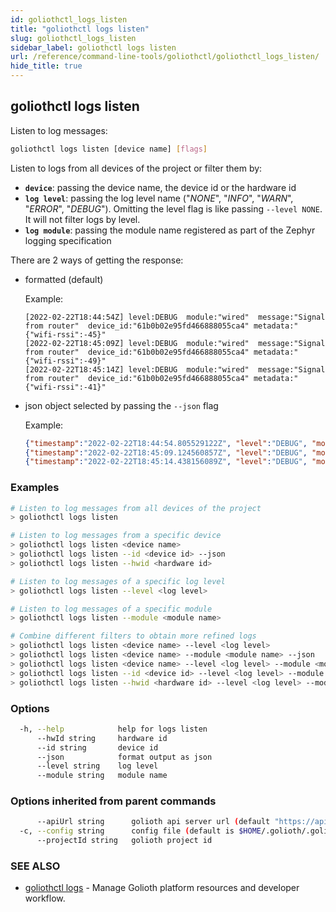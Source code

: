 ```yaml
---
id: goliothctl_logs_listen
title: "goliothctl logs listen"
slug: goliothctl_logs_listen
sidebar_label: goliothctl logs listen
url: /reference/command-line-tools/goliothctl/goliothctl_logs_listen/
hide_title: true
---
```

## goliothctl logs listen

Listen to log messages:

```bash
goliothctl logs listen [device name] [flags]
```

Listen to logs from all devices of the project or filter them by:

* **`device`**: passing the device name, the device id or the hardware id
* **`log level`**: passing the log level name ("*NONE*", "*INFO*", "*WARN*", "*ERROR*", "*DEBUG*"). Omitting the level flag is like passing `--level NONE`. It will not filter logs by level.
* **`log module`**: passing the module name registered as part of the Zephyr logging specification

There are 2 ways of getting the response:

* formatted (default)

    Example:

    ```log
    [2022-02-22T18:44:54Z] level:DEBUG  module:"wired"  message:"Signal from router"  device_id:"61b0b02e95fd466888055ca4" metadata:"{"wifi-rssi":-45}"
    [2022-02-22T18:45:09Z] level:DEBUG  module:"wired"  message:"Signal from router"  device_id:"61b0b02e95fd466888055ca4" metadata:"{"wifi-rssi":-49}"
    [2022-02-22T18:45:14Z] level:DEBUG  module:"wired"  message:"Signal from router"  device_id:"61b0b02e95fd466888055ca4" metadata:"{"wifi-rssi":-41}"
    ```

* json object selected by passing the `--json` flag

    Example:

    ```json
    {"timestamp":"2022-02-22T18:44:54.805529122Z", "level":"DEBUG", "module":"wired", "message":"Signal from router", "metadata":{"wifi-rssi":-45}, "deviceId":"61b0b02e95fd466888055ca4"}
    {"timestamp":"2022-02-22T18:45:09.124560857Z", "level":"DEBUG", "module":"wired", "message":"Signal from router", "metadata":{"wifi-rssi":-49}, "deviceId":"61b0b02e95fd466888055ca4"}
    {"timestamp":"2022-02-22T18:45:14.438156089Z", "level":"DEBUG", "module":"wired", "message":"Signal from router", "metadata":{"wifi-rssi":-41}, "deviceId":"61b0b02e95fd466888055ca4"}
    ```

### Examples

```bash
# Listen to log messages from all devices of the project
> goliothctl logs listen

# Listen to log messages from a specific device 
> goliothctl logs listen <device name>
> goliothctl logs listen --id <device id> --json
> goliothctl logs listen --hwid <hardware id>

# Listen to log messages of a specific log level
> goliothctl logs listen --level <log level>

# Listen to log messages of a specific module
> goliothctl logs listen --module <module name>

# Combine different filters to obtain more refined logs
> goliothctl logs listen <device name> --level <log level> 
> goliothctl logs listen <device name> --module <module name> --json
> goliothctl logs listen <device name> --level <log level> --module <module name>
> goliothctl logs listen --id <device id> --level <log level> --module <module name>
> goliothctl logs listen --hwid <hardware id> --level <log level> --module <module name> --json
```

### Options

```bash
  -h, --help            help for logs listen
      --hwId string     hardware id
      --id string       device id
      --json            format output as json
      --level string    log level
      --module string   module name
```

### Options inherited from parent commands

```bash
      --apiUrl string      golioth api server url (default "https://api.golioth.io")
  -c, --config string      config file (default is $HOME/.golioth/.goliothctl.yaml)
      --projectId string   golioth project id
```

### SEE ALSO

* [goliothctl logs](/reference/command-line-tools/goliothctl/goliothctl_logs/) - Manage Golioth platform resources and developer workflow.
